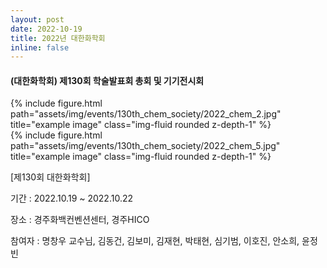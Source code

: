 ```yaml
---
layout: post
date: 2022-10-19
title: 2022년 대한화학회
inline: false
---
```

#### (대한화학회) 제130회 학술발표회 총회 및 기기전시회

<div class="row">
    <div class="col-sm mt-3 mt-md-0">
        {% include figure.html path="assets/img/events/130th_chem_society/2022_chem_2.jpg" title="example image" class="img-fluid rounded z-depth-1" %}
    </div>
    <div class="col-md mt-3 mt-md-0">
        {% include figure.html path="assets/img/events/130th_chem_society/2022_chem_5.jpg" title="example image" class="img-fluid rounded z-depth-1" %}
    </div>
</div>

[제130회 대한화학회]

기간 : 2022.10.19 ~ 2022.10.22

장소 : 경주화백컨벤션센터, 경주HICO

참여자 : 명창우 교수님, 김동건, 김보미, 김재현, 박태현, 심기범, 이호진, 안소희, 윤정빈


